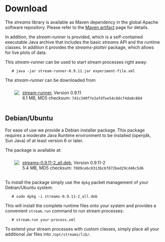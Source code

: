 Download
========

The *streams* library is available as Maven dependency in the global
Apache software repository. Please refer to the [Maven artifact](dev/maven.html)
page for details.

In addition, the *stream-runner* is provided, which is a self-contained
executable Java archive that includes the basic *streams* API and the
runtime classes. In addition it provides the *streams-plotter* package,
which allows for live plots of data.

This *stream-runner* can be used to start stream processes right away:

       # java -jar stream-runner-0.9.11.jar experiment-file.xml


The *stream-runner* can be downloaded from

<div class="download" style="margin:auto; height: 40px; padding: 10px; margin-left: 20px;">
     <a href="http://download.jwall.org/streams/stream-runner-0.9.11.jar">
     <img src="./images/download-icon.png" style="float: left; vertical-align: middle;" />
     </a>
     <div style="float: left; margin-left: 10px;">
       <div>
        <a href="http://download.jwall.org/streams/stream-runner-0.9.11.jar">stream-runner</a>,
        Version 0.9.11
       </div>
       <div style="font-size: -2;">6.1 MB, MD5 checksum: <code>741c340f7e3afdfee54c8dcf4da0c884</code></div>
     </div>
</div>


Debian/Ubuntu
-------------

For ease of use we provide a Debian installer package. This package requires a moderate Java Runtime
environment to be installed (openjdk, Sun Java) of at least version 6 or later.

The package is available at:

<div class="download" style="margin:auto; height: 40px; padding: 10px; margin-left: 20px;">
     <a href="http://download.jwall.org/debian/pool/main/s/streams/streams_0.9.11-2_all.deb">
     <img src="./images/download-icon.png" style="float: left; vertical-align: middle;" />
     </a> 
     <div style="float: left; margin-left: 10px;">
       <div>
        <a href="http://download.jwall.org/debian/pool/main/s/streams/streams_0.9.11-2_all.deb">streams-0.9.11-2_all.deb</a>,
        Version 0.9.11-2
       </div>
       <div style="font-size: -2;">5.4 MB, MD5 checksum: <code>7089cebc0313bc6f872bed29cd46c5d6</code></div>
     </div> 
</div>


To install the package simply use the `dpkg` packet management of your Debian/Ubuntu system:

       # sudo dpkg -i streams-0.9.11-2_all.deb

This will install the complete runtime files onto your system and provides a
convenient `stream.run` command to run stream processes:

       # stream.run your-process.xml

To extend your stream processes with custom classes, simply place all your
additional Jar files into `/opt/streams/lib/`.
